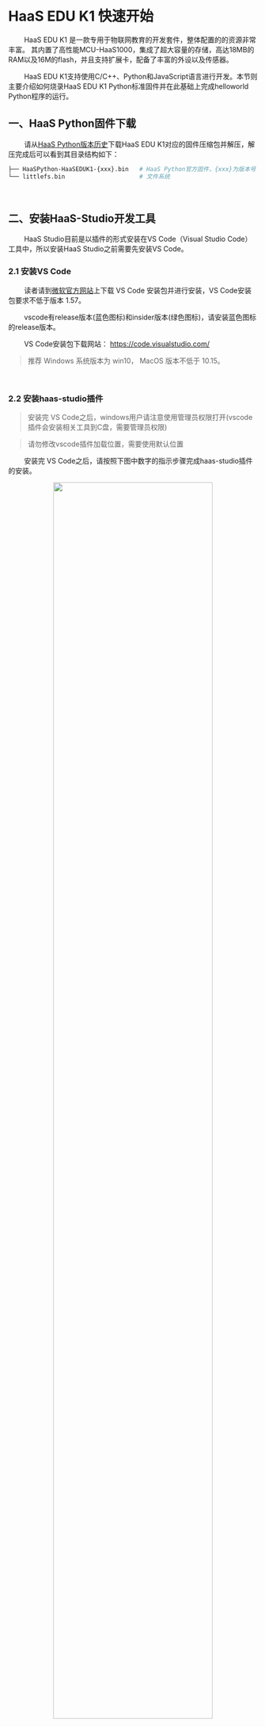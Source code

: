 # HaaS EDU K1 快速开始
&emsp;&emsp;
HaaS EDU K1 是一款专用于物联网教育的开发套件，整体配置的的资源非常丰富。 其内置了高性能MCU-HaaS1000，集成了超大容量的存储，高达18MB的RAM以及16M的flash，并且支持扩展卡，配备了丰富的外设以及传感器。

&emsp;&emsp;
HaaS EDU K1支持使用C/C++、Python和JavaScript语言进行开发。本节则主要介绍如何烧录HaaS EDU K1 Python标准固件并在此基础上完成helloworld Python程序的运行。

## 一、HaaS Python固件下载

&emsp;&emsp;
请从[HaaS Python版本历史](https://haas.iot.aliyun.com/haasapi/index.html?#/Python/docs/zh-CN/startup/startup)下载HaaS EDU K1对应的固件压缩包并解压，解压完成后可以看到其目录结构如下：
```bash
├── HaaSPython-HaaSEDUK1-{xxx}.bin   # HaaS Python官方固件，{xxx}为版本号
└── littlefs.bin                     # 文件系统
```

<br>

## 二、安装HaaS-Studio开发工具
&emsp;&emsp;
HaaS Studio目前是以插件的形式安装在VS Code（Visual Studio Code）工具中，所以安装HaaS Studio之前需要先安装VS Code。

### 2.1 安装VS Code

&emsp;&emsp;
读者请到[微软官方网站](https://code.visualstudio.com/)上下载 VS Code 安装包并进行安装，VS Code安装包要求不低于版本 1.57。

&emsp;&emsp;
vscode有release版本(蓝色图标)和insider版本(绿色图标)，请安装蓝色图标的release版本。

&emsp;&emsp;
VS Code安装包下载网站： https://code.visualstudio.com/

> 推荐 Windows 系统版本为 win10， MacOS 版本不低于 10.15。
<br>

### 2.2 安装haas-studio插件

> 安装完 VS Code之后，windows用户请注意使用管理员权限打开(vscode插件会安装相关工具到C盘，需要管理员权限)

> 请勿修改vscode插件加载位置，需要使用默认位置

&emsp;&emsp;
安装完 VS Code之后，请按照下图中数字的指示步骤完成haas-studio插件的安装。

<div align="center">
<img src=../images/1_安装haas_studio_插件.png width=80%/>
</div>

&emsp;&emsp;
插件第一次安装完成后，会提示安装相关工具才能激活插件，请同意安装相关工具。第一次新建或者打开python轻应用工程，也会安装轻应用开发相关工具，同样需要同意安装。

<div align="center">
<img src=https://hli.aliyuncs.com/haas-static/haasapi/Python/docs/zh-CN/images/haas-studio-tool-install.png width=80%/>
</div>

&emsp;&emsp;
插件安装完成后，则 VSCode 左下角的状态栏会显示"快速开始"的图标，如下图所示。

<div align="center">
<img src=../images/haas-studio-startup-page.png width=80%/>
</div>

&emsp;&emsp;
一般情况下，左下角只会显示快速开始图标，如果打开或者新建了某个Python工程，则会在VSCode底部的状态栏展开如下一排按钮，这些按钮的功能如下图所示：

<div align="center">
<img src=../images/1_HaaS_Studio_Python工程按钮.png width=40%/>
</div>

&emsp;&emsp;
为了方便开发，还可以打开高级串口模式，在当前的工程目录下，存在.vscode这样一个文件夹，找到里面的settings.json文件，将pythonAdvanced选项设置成enable即可，打开方式如下：
* 注意高级模式某些平台可能不支持，比如低版本的linux，M1系列MACOS等，如果平台不支持，会自动设置成 disable。

<div align="center">
<img src=https://hli.aliyuncs.com/haas-static/haasapi/Python/docs/zh-CN/images/haas-studio-python-advance.png width=80%/>
</div>

&emsp;&emsp;
python高级模式打开之后，这些按钮的功能变成如下图所示：

<div align="center">
<img src=https://hli.aliyuncs.com/haas-static/haasapi/Python/docs/zh-CN/images/haas-studio-python-advance-enable.png width=40%/>
</div>

## 三、HaaS EDU K1固件烧录

&emsp;&emsp;
进行固件烧录前需要先确认开发板连接到电脑后对应的串口名称。首先需要将HaaS EDU K1用Type-C数据线和电脑相连。


### 3.1 串口名称确认
#### 3.1.1 Windows系统

&emsp;&emsp;
读者请通过控制面板下的设备管理器，查询当前电脑下HaaS EDU K1插入后新增的端口。下图中显示HaaS EDUK1连接后新增的串口为“COM7”。
> 注意：每台PC的串口可能都不一样，如果有多个串口，可以断开PC和HaaS EDU K1之间的连线，然后将PC和HaaS EDU K1相连，找到新增的那个串口。

![HaaS EDU K1串口示意图](https://hli.aliyuncs.com/haas-static/haasapi/Python/docs/zh-CN/images/1_HaaS_EDU_K1_WINDOWS_COM.png)

&emsp;&emsp;
如果连接HaaS EDU K1之前和之后，没有新增串口，则需要安装HaaS EDU K1的串口驱动，[请点我下载](https://ftdichip.com/drivers/vcp-drivers/)。

<br>

#### 3.1.2 MAC系统

&emsp;&emsp;
如果您的电脑是MAC系统，系统会自带HaaS EDU K1 UART驱动程序，无需单独安装。可以在命令行中通过如下命令查看HaaS EDU K1接到电脑之前和之后串口列表的差异确认HaaS EDU K1串口名称。

```
# 接入HaaS EDU K1之前
(base) ➜  ~ ls /dev/tty.usb*
zsh: no matches found: /dev/tty.usb*

# 接入HaaS EDU K1之后
(base) ➜  ~ ls /dev/tty.usb*
/dev/tty.usbserial-1410
```

&emsp;&emsp;
其中接入HaaS EDU K1之后新出现的"/dev/tty.usbserial-1410"即为HaaS EDU K1所对应的串口。
> 注意：每台PC的串口可能都不一样，上面只是笔者电脑上面的串口信息。

<br>

### 3.2 使用HaaS Studio进行固件烧录

1. 点击HaaS-Studio“快速开始”按钮后选择“烧录工具”按钮。如下图所示。
<div align="center">
<img src=../images/1_HaaS_Studio_固件烧录.png width=75%/>
</div>
2. 选择好HaaS EDU K1对应的“串口名字” <br>
3. 选择固件所在路径（上面“固件下载”步骤中解压出来的名为HaaSPython-HaaS-EDU-K1-{xxx}.bin的文件） <br>
4. 选择文件系统所在路径（上面“固件下载”步骤中解压出来的名为lilttlefs.bin的文件） <br>
5. 点击“开始烧录”按钮，HaaS Studio便会将此固件烧录到开发板中，如下图所示。 <br>

> 下图中是笔者电脑中的串口好和固件名称，请读者按照根据串口和固件实际路径进行选择。

> 如果“串口名字”下拉框中没有正确的串口号，可以拔插HaaS EDU K1的USB口后，点击“刷新”按钮刷新串口列表。

<div align="center">
<img src=../images/haas-studio-firmware-burn.png width=85%/>
</div>

&emsp;&emsp;
烧录过程中命令行窗口会输出如下日志，烧录完成，终端日志中会提示"Burn xxxx success."。

```log
...
CCCC
<<< 0x43
Packet 0 >>>
<<< 0x6
<<< 0x43
Packet 2656 / 2656 >>>  <<< ACK
File: HaaSPython-HaaSEDUK1-1.0.1.bin
Size: 2718744Bytes
...
CCCC
<<< 0x43
Packet 0 >>>
<<< 0x6
<<< 0x43
Packet 4792 / 4792 >>>  <<< ACK
EOF
>>> EOT
<<< 0x15
>>> EOT
<<< 0x6
<<< 0x43
Packet End >>>
<<< 0x6
File: littlefs.bin
Size: 4907008Bytes
Swap AB partition
...
Burn "[('/Users/xxx/Downloads/HaaSPython-HaaSEDUK1/HaaSPython-HaaSEDUK1-1.0.1.bin', '0'), ('/Users/xxx/Downloads/HaaSPython-HaaSEDUK1/littlefs.bin', '0xB32000')]" success.
```

<br>

&emsp;&emsp;
如果在烧录的过程中如果命令行中会出现如下提示，请按下HaaS EDU K1上复位按钮(正面屏幕旁边的最小的按钮)重启设备。

```log
"Please reboot the board manually"
```

<br>

&emsp;&emsp;
经过上面的步骤HaaS Python固件就烧录到HaaS EDU K1开发板中去了。

### 3.3 固件版本确认
&emsp;&emsp;
固件烧录完成后，如何确认固件真的有更新到硬件中呢？可以通过如下的方法确认：

&emsp;&emsp;
通过串口工具打开HaaS EDU K1开发板串口（注意波特率选择1500000），此时在串口工具中敲击回车，会有三种情况：
1. 敲击回车后会出现“>>>”符号，">>>"代表已经进入到Python的REPL模式中。
2. 敲击回车后出现"#"符号，则代表HaaS EDU K1内部没有没有运行Python引擎，此时可以在串口中输入"python"然后敲击回车启动Python引擎；执行“python”之后再敲击回车，如果出现">>>"则代表python引擎启动成功，并且进入到了Python的REPL模式
3. 敲击回车后未出现">>>"或“#”符号，则一般是因为您的开发板正在运行程序没办法接收串口命令。此时，可以同时按下Ctrl+C两个按键，尝试打断当前的python脚本。如果按很多次Ctrl+C之后仍然没有出现">>>"，则大概率是因为开发板运行的程序死机，可以尝试按住“Ctrl+C”再对开发板进行硬件复位，直到出现“#”或“>>>”。

&emsp;&emsp;
在REPL模式中输入“import uos; uos.version_info()”指令回车执行，HaaS Python则会将版本号信息输出到串口中。如下图所示，其版本信息遵循“HaaSPython-ESP32-\<version>-\<buildtime>”的格式，其中：
* \<version\>：代表HaaS Python版本号。
* \<buildtime\>：代表固件编译时间。

<div align="center">
<img src=https://hli.aliyuncs.com/haas-static/haasapi/Python/docs/zh-CN/images/HaaSPython_版本号确认_HaaS_EDU_K1.png width=50%/>
</div>

> MACOS建议使用picocom串口工具；Windows系统推荐使用Putty串口工具。

## 四、运行helloworld例程

### 4.1 创建helloworld工程
&emsp;&emsp;
请遵循如下的步骤完成helloworld Python工程的创建。

&emsp;&emsp;
如下图所示，点击HaaS Studio的"快速开始"按键会弹出HaaS Studio的欢迎页面，请选择“创建项目”，如下图所示：

<div align="center">
<img src=../images/1_HaaS_Studio_创建项目向导.png width=80%/>
</div>

&emsp;&emsp;
根据创建工程向导，开发者输入/选择相关的信息即可。下面以在HaaS EDU K1上面创建hellworld示例程序为例演示工程进行，步骤如下:
> 注意事项： 文件夹不要有`中文，空格及其他异常`字符。

1. 选中“HaaS EDU K1”开发板，右侧会更新相应的案例列表
2. 选择helloworld案例，点击创建。

<div align="center">
<img src=../images/haas-studio-创建工程-选择helloworld.png width=80%/>
</div>

&emsp;&emsp;
填入项目名称，以及项目工作路径后点击确定。
&emsp;&emsp;
<div align="center">
<img src=../images/haas-studio-创建工程向导.png width=40%/>
</div>

&emsp;&emsp;
在随后的步骤中确认输入的信息无误，点击“确认”，等待工程创建完成后，VS Code会自动打开新创建的工程。就可以在左侧的文件浏览页面中看到刚刚创建的helloworld工程。

<div align="center">
<img src=../images/1_HaaS_Studio_Python_helloworld_代码.png width=80%/>
</div>


### 4.2 推送脚本到设备

&emsp;&emsp;
点击HaaS-Studio的“部署运行”按钮（<img src=https://hli.aliyuncs.com/haas-static/haasapi/Python/docs/zh-CN/images/1_HaaS_Studio_部署运行.png width=5%/>），HaaS Studio工具上面会弹出如下的选择框，请按照如下的步骤逐步选择完成后，HaaS-Studio开始推出送固件。
<div align="center">
<img src=https://hli.aliyuncs.com/haas-static/haasapi/Python/docs/zh-CN/images/1_HaaS_Studio_Python_本地推送脚本.png width=60%/>
</div>

&emsp;&emsp;
推送固件过程中会提示重启开发板，此时需要开发者按下HaaS EDU K1上复位按钮(正面屏幕旁边的最小的按钮)重启开发板。
<div align="center">
<img src=https://hli.aliyuncs.com/haas-static/haasapi/Python/docs/zh-CN/images/1_HaaS_Studio_Python_HaaS_EDU_K1_推送脚脚本提示.png width=70%/>
</div>

&emsp;&emsp;
脚本开始推送脚本后，VS Code的命令行窗口会有如下提示：
```
amp shakehand begin...
b'Z'
b'Z'
b'Z'
b'Z'
start to send amp_boot cmd
start to send file cmd
amp shakehand success
<<< 0x43
Packet 0 >>>
<<< 0x6
<<< 0x43
Packet 1 >>>
...
```

&emsp;&emsp;
脚本推送完成后，VS Code的命令行窗口会有如下提示：
```
Ymodem transfer file finish
send cmd exit
```

> 如果烧录出现问题，请联系HaaS小二解决推送问题。

</details>

<br>
&emsp;&emsp;
推送此脚本到HaaS EDU K1之后，点击HaaS Studio的“串口”按钮后选择正确的串口并设定波特率为1500000之后，就可以看到设备周期性的打印如下日志。

```
...
helloworld
helloworld
helloworld
...
```

### 4.3 例程Python脚本说明

&emsp;&emsp;
helloworld工程中的main.py脚本内容如下，各行代码的功能请参考下面代码的注释。

```python
#!/usr/bin/env python
# -*- encoding: utf-8 -*-

import utime   # 延时函数在utime库中

if __name__ == '__main__':
    while True:             # 无限循环
        print("helloworld")  # 打印"helloworld"字串到串口中
        utime.sleep(1)      # 打印完之后休眠1秒
```

&emsp;&emsp;
helloworld例程运行起来就说明HaaS Python开发环境安装好了。接下来是对公测案例的说明。

&emsp;&emsp;
快速入门完成之后，建议您进入我们的[创意案例专区](https://haas.iot.aliyun.com/solution)，快速体验更多有意思的案例。

&emsp;&emsp;
如果您想了解如何从浅到深完成一个完整的物联网应用的开发，建议您进入我们的[学习中心](https://haas.iot.aliyun.com/learning)进行学习。

&emsp;&emsp;
如果您想了解HaaS开发框架目前有哪些外设驱动可用，建议您进入我们的[硬件积木](https://haas.iot.aliyun.com/solution/hardware)查看目前支持的硬件积列表。

&emsp;&emsp;
如果您想看HaaS Python都提供哪些库和API，请点击左侧导航栏查看。

## 五、HaaS EDU K1扩展接口图
&emsp;&emsp;
HaaS Python固件刷入HaaS EDU K1开发版之后，开发板端口详细定义及说明请参考下图：

<div align="center">
<img src=https://hli.aliyuncs.com/haas-static/haasapi/Python/docs/zh-CN/images/HaaSEDUK1扩展接口定义.png width=150%/>
</div>

<br>
